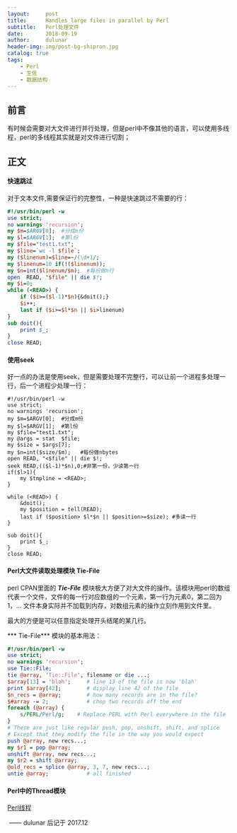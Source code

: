 ```yaml
---
layout:     post
title:      Handles large files in parallel by Perl
subtitle:   Perl处理文件
date:       2018-09-19
author:     dulunar
header-img: img/post-bg-shipron.jpg
catalog: true
tags:
    - Perl
    - 生信
    - 数据结构
---
```



## 前言

有时候会需要对大文件进行并行处理，但是perl中不像其他的语言，可以使用多线程，perl的多线程其实就是对文件进行切割；

## 正文

#### 快速跳过
对于文本文件,需要保证行的完整性，一种是快速跳过不需要的行：
```perl
#!/usr/bin/perl -w
use strict;
no warnings 'recursion';
my $m=$ARGV[0];  #分成m份
my $l=$ARGV[1];  #第l份
my $file="test1.txt";
my $line=`wc -l $file`;
my ($linenum)=$line=~/(\d+)/;
my $linenum=10 if(!($linenum));
my $n=int($linenum/$m);  #每份做n行
open  READ, "$file" || die $!;
my $i=0;
while (<READ>) { 
	if ($i>=($l-1)*$n){&doit();}
	$i++;
	last if ($i>=$l*$n || $i>linenum)
}
sub doit(){
	print $_;
}
close READ;
```

#### 使用seek
好一点的办法是使用seek，但是需要处理不完整行，可以让前一个进程多处理一行，后一个进程少处理一行：
```shell
#!/usr/bin/perl -w
use strict;
no warnings 'recursion';
my $m=$ARGV[0];  #分成m份
my $l=$ARGV[1];  #第l份
my $file="test1.txt";
my @args = stat  $file;
my $size = $args[7];
my $n=int($size/$m);   #每份做nbytes
open READ, "<$file" || die $!;
seek READ,(($l-1)*$n),0;#非第一份，少读第一行
if($l>1){
	my $tmpline = <READ>;
}

while (<READ>) { 
	&doit();
	my $position = tell(READ);
	last if ($position> $l*$n || $position>=$size); #多读一行 
}

sub doit(){
	print $_;
}
close READ;
```

#### Perl大文件读取处理模块 Tie-File
perl CPAN里面的 ***Tie-File*** 模块极大方便了对大文件的操作。该模块用perl的数组代表一个文件，文件的每一行对应数组的一个元素，第一行为元素0，第二回为1，...  文件本身实际并不加载到内存，对数组元素的操作立刻作用到文件里。

最大的方便是可以任意指定处理开头结尾的某几行。

*** Tie-File*** 模块的基本用法：
```perl
#!/usr/bin/perl -w
use strict;
no warnings 'recursion';
use Tie::File;
tie @array, 'Tie::File', filename or die ...;
$array[13] = 'blah';     # line 13 of the file is now 'blah'
print $array[42];        # display line 42 of the file
$n_recs = @array;        # how many records are in the file?
$#array -= 2;            # chop two records off the end
foreach (@array) {
	s/PERL/Perl/g;    # Replace PERL with Perl everywhere in the file
}
# These are just like regular push, pop, unshift, shift, and splice
# Except that they modify the file in the way you would expect
push @array, new recs...;
my $r1 = pop @array;
unshift @array, new recs...;
my $r2 = shift @array;
@old_recs = splice @array, 3, 7, new recs...;
untie @array;            # all finished
```

#### Perl中的Thread​模块
[Perl线程](https://doc.plob.org/perl/perl/PerlThread.html#17_2_1)

​								—— dulunar 后记于 2017.12